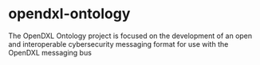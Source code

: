 # opendxl-ontology
The OpenDXL Ontology project is focused on the development of an open and interoperable cybersecurity messaging format for use with the OpenDXL messaging bus

